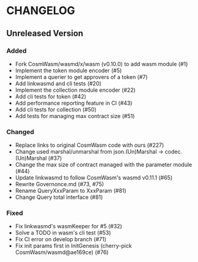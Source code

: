 # CHANGELOG

## Unreleased Version
### Added
- Fork CosmWasm/wasmd/x/wasm (v0.10.0) to add wasm module (#1)
- Implement the token module encoder (#5)
- Implement a querier to get approvers of a token (#7)
- Add linkwasmd and cli tests (#20)
- Implement the collection module encoder (#22)
- Add cli tests for token (#42)
- Add performance reporting feature in CI (#43)
- Add cli tests for collection (#50)
- Add tests for managing max contract size (#51)

### Changed
- Replace links to original CosmWasm code with ours (#227)
- Change used marshal/unmarshal from json.(Un)Marshal -> codec.(Un)Marshal (#37)
- Change the max size of contract managed with the parameter module (#44)
- Update linkwasmd to follow CosmWasm's wasmd v0.11.1 (#65)
- Rewrite Governonce.md (#73, #75)
- Rename QueryXxxParam to XxxParam (#81)
- Change Query total interface (#81)

### Fixed
- Fix linkwasmd's wasmKeeper for #5 (#32)
- Solve a TODO in wasm's cli test (#53)
- Fix CI error on develop branch (#71)
- Fix init params first in InitGenesis (cherry-pick CosmWasm/wasmd@ae169ce) (#76)
